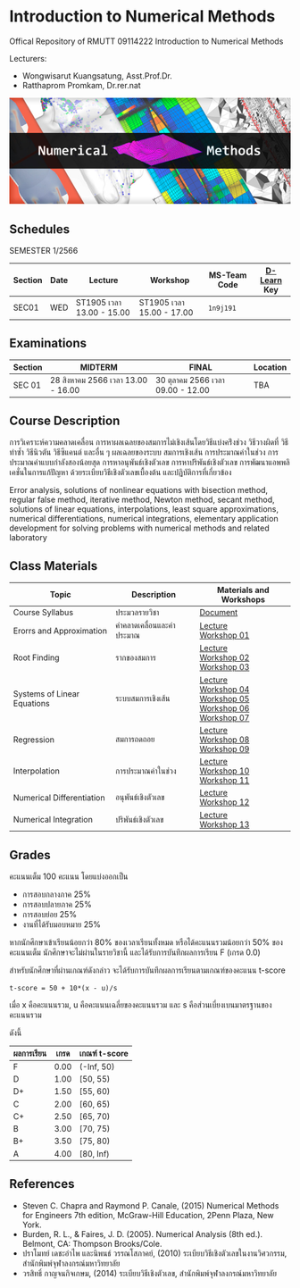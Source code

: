 # Introduction to Numerical Methods
Offical Repository of RMUTT 09114222 Introduction to Numerical Methods

Lecturers:
 - Wongwisarut Kuangsatung, Asst.Prof.Dr.
 - Ratthaprom Promkam, Dr.rer.nat

![Banner](./materials/banner.jpg)


## Schedules

SEMESTER 1/2566

| Section | Date    | Lecture  | Workshop | MS-Team Code | [D-Learn](https://dlearn.rmutt.ac.th/course/view.php?id=2317) Key |
|---------|---------|----------|----------|--------|---------|
|  SEC01  | WED     |ST1905 เวลา 13.00 - 15.00 | ST1905 เวลา 15.00 - 17.00 | `1n9j191` |   |



## Examinations

| Section | MIDTERM | FINAL  | Location|
|---------|---------|-------|---------|
| SEC 01 | 28 สิงหาคม 2566 เวลา 13.00 - 16.00 | 30 ตุลาคม 2566 เวลา 09.00 - 12.00 | TBA |


## Course Description

การวิเคราะห์ความคลาดเคลื่อน การหาผลเฉลยของสมการไม่เชิงเส้นโดยวิธีแบ่งคร่ึงช่วง วิธีวางผิดที่ วิธีทําซํ้า วิธีนิวตัน วิธีซีแคนต์ และอื่น ๆ ผลเฉลยของระบบ สมการเชิงเส้น การประมาณค่าในช่วง การประมาณค่าแบบกําลังสองน้อยสุด การหาอนุพันธ์เชิงตัวเลข การหาปริพันธ์เชิงตัวเลข การพัฒนาแอพพลิเคชั่นในการแก้ปัญหา ด้วยระเบียบวิธีเชิงตัวเลขเบื้องต้น และปฏิบัติการที่เกี่ยวข้อง
          
Error analysis, solutions of nonlinear equations with bisection method, regular false method, iterative method, Newton method, secant method, solutions of linear equations, interpolations, least square approximations, numerical differentiations, numerical integrations, elementary application development for solving problems with numerical methods and related laboratory

## Class Materials

|    Topic   |   Description   |    Materials and Workshops   |
|------------|-----------------|---------------|
| Course Syllabus      |  ประมวลรายวิชา | [Document](./materials/cs.pdf)|
| Erorrs and Approximation | ค่าคลาดเคลื่อนและค่าประมาณ | [Lecture](./materials/lecture_01.pdf) <br> [Workshop 01](./materials/workshop_01.ipynb) |
| Root Finding | รากของสมการ | [Lecture](./materials/lecture_02.pdf) <br> [Workshop 02](./materials/workshop_02.ipynb) <br>  [Workshop 03](./materials/workshop_03.ipynb)|
| Systems of Linear Equations | ระบบสมการเชิงเส้น | [Lecture](./materials/lecture_03.pdf) <br> [Workshop 04](./materials/workshop_04.ipynb) <br> [Workshop 05](./materials/workshop_05.ipynb) <br> [Workshop 06](./materials/workshop_06.ipynb) <br> [Workshop 07](./materials/workshop_07.ipynb)|
| Regression | สมการถดถอย | [Lecture](./materials/lecture_04.pdf) <br> [Workshop 08](./materials/workshop_08.zip) <br> [Workshop 09](./materials/workshop_09.zip) |
| Interpolation | การประมาณค่าในช่วง | [Lecture](./materials/lecture_05.pdf) <br> [Workshop 10](./materials/workshop_10.ipynb) <br> [Workshop 11](./materials/workshop_11.zip) |
| Numerical Differentiation | อนุพันธ์เชิงตัวเลข | [Lecture](./materials/lecture_06.pdf) <br> [Workshop 12](./materials/workshop_12.ipynb) |
| Numerical Integration | ปริพันธ์เชิงตัวเลข | [Lecture](./materials/lecture_07.pdf) <br> [Workshop 13](./materials/13.ipynb) |


## Grades

คะแนนเต็ม 100 คะแนน โดยแบ่งออกเป็น
- การสอบกลางภาค 25%
- การสอบปลายภาค 25%
- การสอบย่อย 25%
- งานที่ได้รับมอบหมาย 25%

หากนักศึกษาเข้าเรียนน้อยกว่า 80% ของเวลาเรียนทั้งหมด
หรือได้คะแนนรวมน้อยกว่า 50% ของคะแนนเต็ม นักศึกษาจะไม่ผ่านในรายวิชานี้ และได้รับการบันทึกผลการเรียน F (เกรด 0.0) 

สำหรับนักศึกษาที่ผ่านเกณฑ์ดังกล่าว จะได้รับการบันทึกผลการเรียนตามเกณฑ์ของคะแนน t-score 

```
t-score = 50 + 10*(x - u)/s
```
เมื่อ x คือคะแนนรวม, u คือคะแนนเฉลี่ยของคะแนนรวม และ s คือส่วนเบี่ยงเบนมาตรฐานของคะแนนรวม

ดังนี้

| ผลการเรียน | เกรด | เกณฑ์ t-score |
|---------|------|--------------|
| F | 0.00 | (-Inf, 50) | 
| D | 1.00 | [50, 55) | 
| D+ | 1.50 | [55, 60) | 
| C | 2.00 | [60, 65) |
| C+ | 2.50 | [65, 70) |
| B | 3.00 | [70, 75) |
| B+ | 3.50 | [75, 80) |
| A | 4.00 | [80, Inf) |

## References

- Steven C. Chapra and Raymond P. Canale, (2015) Numerical Methods for Engineers 7th edition, McGraw-Hill Education, 2Penn Plaza, New York.
- Burden, R. L., & Faires, J. D. (2005). Numerical Analysis (8th ed.). Belmont, CA: Thompson Brooks/Cole.
- ปราโมทย์ เดชะอำไพ และนิพนธ์ วรรณโสภาคย์, (2010) ระเบียบวิธีเชิงตัวเลขในงานวิศวกรรม, สำนักพิมพ์จุฬาลงกรณ์มหาวิทยาลัย
- วรสิทธิ์ กาญจนกิจเกษม, (2014) ระเบียบวิธีเชิงตัวเลข, สำนักพิมพ์จุฬาลงกรณ์มหาวิทยาลัย